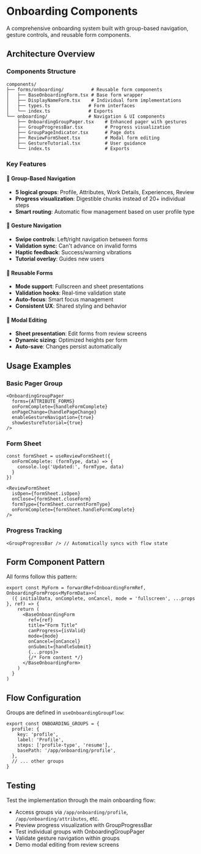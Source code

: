 # Onboarding Components

A comprehensive onboarding system built with group-based navigation, gesture controls, and reusable form components.

## Architecture Overview

### Components Structure
```
components/
├── forms/onboarding/          # Reusable form components
│   ├── BaseOnboardingForm.tsx # Base form wrapper
│   ├── DisplayNameForm.tsx    # Individual form implementations
│   ├── types.ts              # Form interfaces
│   └── index.ts              # Exports
└── onboarding/               # Navigation & UI components
    ├── OnboardingGroupPager.tsx    # Enhanced pager with gestures
    ├── GroupProgressBar.tsx        # Progress visualization
    ├── GroupPageIndicator.tsx      # Page dots
    ├── ReviewFormSheet.tsx         # Modal form editing
    ├── GestureTutorial.tsx         # User guidance
    └── index.ts                    # Exports
```

### Key Features

#### 🎯 Group-Based Navigation
- **5 logical groups**: Profile, Attributes, Work Details, Experiences, Review
- **Progress visualization**: Digestible chunks instead of 20+ individual steps
- **Smart routing**: Automatic flow management based on user profile type

#### 🤏 Gesture Navigation
- **Swipe controls**: Left/right navigation between forms
- **Validation sync**: Can't advance on invalid forms
- **Haptic feedback**: Success/warning vibrations
- **Tutorial overlay**: Guides new users

#### 📝 Reusable Forms
- **Mode support**: Fullscreen and sheet presentations
- **Validation hooks**: Real-time validation state
- **Auto-focus**: Smart focus management
- **Consistent UX**: Shared styling and behavior

#### 🔄 Modal Editing
- **Sheet presentation**: Edit forms from review screens
- **Dynamic sizing**: Optimized heights per form
- **Auto-save**: Changes persist automatically

## Usage Examples

### Basic Pager Group
```tsx
<OnboardingGroupPager
  forms={ATTRIBUTE_FORMS}
  onFormComplete={handleFormComplete}
  onPageChange={handlePageChange}
  enableGestureNavigation={true}
  showGestureTutorial={true}
/>
```

### Form Sheet
```tsx
const formSheet = useReviewFormSheet({
  onFormComplete: (formType, data) => {
    console.log('Updated:', formType, data)
  }
})

<ReviewFormSheet
  isOpen={formSheet.isOpen}
  onClose={formSheet.closeForm}
  formType={formSheet.currentFormType}
  onFormComplete={formSheet.handleFormComplete}
/>
```

### Progress Tracking
```tsx
<GroupProgressBar /> // Automatically syncs with flow state
```

## Form Component Pattern

All forms follow this pattern:

```tsx
export const MyForm = forwardRef<OnboardingFormRef, OnboardingFormProps<MyFormData>>(
  ({ initialData, onComplete, onCancel, mode = 'fullscreen', ...props }, ref) => {
    return (
      <BaseOnboardingForm
        ref={ref}
        title="Form Title"
        canProgress={isValid}
        mode={mode}
        onCancel={onCancel}
        onSubmit={handleSubmit}
        {...props}>
        {/* Form content */}
      </BaseOnboardingForm>
    )
  }
)
```

## Flow Configuration

Groups are defined in `useOnboardingGroupFlow`:

```tsx
export const ONBOARDING_GROUPS = {
  profile: {
    key: 'profile',
    label: 'Profile',
    steps: ['profile-type', 'resume'],
    basePath: '/app/onboarding/profile',
  },
  // ... other groups
}
```

## Testing

Test the implementation through the main onboarding flow:
- Access groups via `/app/onboarding/profile`, `/app/onboarding/attributes`, etc.
- Preview progress visualization with GroupProgressBar
- Test individual groups with OnboardingGroupPager
- Validate gesture navigation within groups
- Demo modal editing from review screens